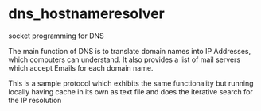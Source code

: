 # dns_hostnameresolver
socket programming for DNS


The main function of DNS is to translate domain names into IP Addresses, which computers can understand. It also provides a list of mail servers which accept Emails for each domain name.

This is a sample protocol which exhibits the same functionality but running locally having cache in its own as text file and does the iterative search for the IP resolution
